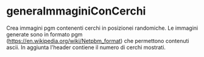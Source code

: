 # generaImmaginiConCerchi
Crea immagini pgm contenenti cerchi in posizionei randomiche.
Le immagini generate sono in formato pgm (https://en.wikipedia.org/wiki/Netpbm_format) che permettono contenuti ascii.
In aggiunta l'header contiene il numero di cerchi mostrati.
